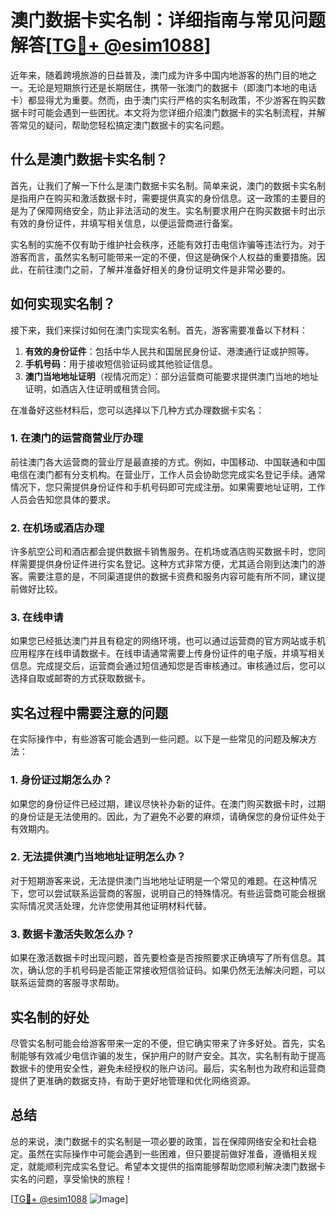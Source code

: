 # 澳门数据卡实名制：详细指南与常见问题解答[[TG💪+ @esim1088](https://t.me/s/esim1088)]

近年来，随着跨境旅游的日益普及，澳门成为许多中国内地游客的热门目的地之一。无论是短期旅行还是长期居住，携带一张澳门的数据卡（即澳门本地的电话卡）都显得尤为重要。然而，由于澳门实行严格的实名制政策，不少游客在购买数据卡时可能会遇到一些困扰。本文将为您详细介绍澳门数据卡的实名制流程，并解答常见的疑问，帮助您轻松搞定澳门数据卡的实名问题。

## 什么是澳门数据卡实名制？

首先，让我们了解一下什么是澳门数据卡实名制。简单来说，澳门的数据卡实名制是指用户在购买和激活数据卡时，需要提供真实的身份信息。这一政策的主要目的是为了保障网络安全，防止非法活动的发生。实名制要求用户在购买数据卡时出示有效的身份证件，并填写相关信息，以便运营商进行备案。

实名制的实施不仅有助于维护社会秩序，还能有效打击电信诈骗等违法行为。对于游客而言，虽然实名制可能带来一定的不便，但这是确保个人权益的重要措施。因此，在前往澳门之前，了解并准备好相关的身份证明文件是非常必要的。

## 如何实现实名制？

接下来，我们来探讨如何在澳门实现实名制。首先，游客需要准备以下材料：

1. **有效的身份证件**：包括中华人民共和国居民身份证、港澳通行证或护照等。
2. **手机号码**：用于接收短信验证码或其他验证信息。
3. **澳门当地地址证明**（视情况而定）：部分运营商可能要求提供澳门当地的地址证明，如酒店入住证明或租赁合同。

在准备好这些材料后，您可以选择以下几种方式办理数据卡实名：

### 1. 在澳门的运营商营业厅办理

前往澳门各大运营商的营业厅是最直接的方式。例如，中国移动、中国联通和中国电信在澳门都有分支机构。在营业厅，工作人员会协助您完成实名登记手续。通常情况下，您只需提供身份证件和手机号码即可完成注册。如果需要地址证明，工作人员会告知您具体的要求。

### 2. 在机场或酒店办理

许多航空公司和酒店都会提供数据卡销售服务。在机场或酒店购买数据卡时，您同样需要提供身份证件进行实名登记。这种方式非常方便，尤其适合刚到达澳门的游客。需要注意的是，不同渠道提供的数据卡资费和服务内容可能有所不同，建议提前做好比较。

### 3. 在线申请

如果您已经抵达澳门并且有稳定的网络环境，也可以通过运营商的官方网站或手机应用程序在线申请数据卡。在线申请通常需要上传身份证件的电子版，并填写相关信息。完成提交后，运营商会通过短信通知您是否审核通过。审核通过后，您可以选择自取或邮寄的方式获取数据卡。

## 实名过程中需要注意的问题

在实际操作中，有些游客可能会遇到一些问题。以下是一些常见的问题及解决方法：

### 1. 身份证过期怎么办？

如果您的身份证件已经过期，建议尽快补办新的证件。在澳门购买数据卡时，过期的身份证是无法使用的。因此，为了避免不必要的麻烦，请确保您的身份证件处于有效期内。

### 2. 无法提供澳门当地地址证明怎么办？

对于短期游客来说，无法提供澳门当地地址证明是一个常见的难题。在这种情况下，您可以尝试联系运营商的客服，说明自己的特殊情况。有些运营商可能会根据实际情况灵活处理，允许您使用其他证明材料代替。

### 3. 数据卡激活失败怎么办？

如果在激活数据卡时出现问题，首先要检查是否按照要求正确填写了所有信息。其次，确认您的手机号码是否能正常接收短信验证码。如果仍然无法解决问题，可以联系运营商的客服寻求帮助。

## 实名制的好处

尽管实名制可能会给游客带来一定的不便，但它确实带来了许多好处。首先，实名制能够有效减少电信诈骗的发生，保护用户的财产安全。其次，实名制有助于提高数据卡的使用安全性，避免未经授权的账户访问。最后，实名制也为政府和运营商提供了更准确的数据支持，有助于更好地管理和优化网络资源。

## 总结

总的来说，澳门数据卡的实名制是一项必要的政策，旨在保障网络安全和社会稳定。虽然在实际操作中可能会遇到一些困难，但只要提前做好准备，遵循相关规定，就能顺利完成实名登记。希望本文提供的指南能够帮助您顺利解决澳门数据卡实名的问题，享受愉快的旅程！

[[TG💪+ @esim1088](https://t.me/s/esim1088) ![Image](https://i.postimg.cc/4NQfJmqS/Snipaste-2025-05-13-00-14-12.png)]